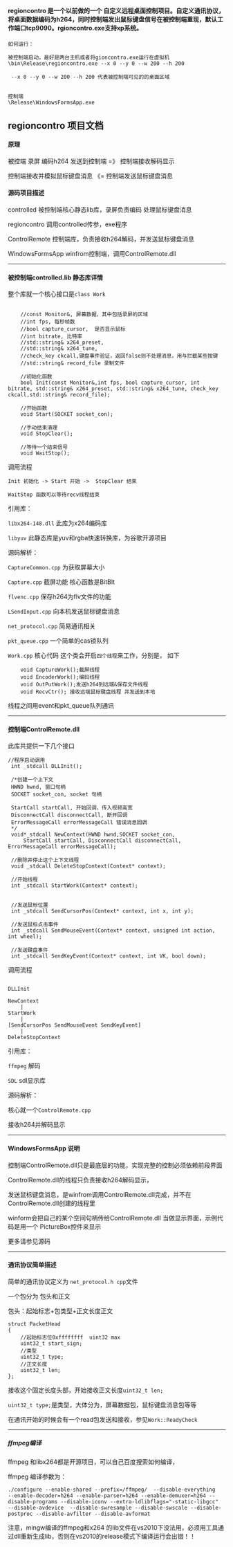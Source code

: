 #### regioncontro 是一个以前做的一个 自定义远程桌面控制项目。自定义通讯协议，将桌面数据编码为h264，同时控制端发出鼠标键盘信号在被控制端重现，默认工作端口tcp9090。rgioncontro.exe支持xp系统。

```
如何运行：

被控制端启动，最好是两台主机或者将gioncontro.exe运行在虚拟机
\bin\Release\regioncontro.exe --x 0 --y 0 --w 200 --h 200

 --x 0 --y 0 --w 200 --h 200 代表被控制端可见的的桌面区域


控制端
\Release\WindowsFormsApp.exe
```

## regioncontro 项目文档




####  原理

被控端 录屏 编码h264 发送到控制端 =》 控制端接收解码显示

控制端接收并模拟鼠标键盘消息  《= 控制端发送鼠标键盘消息  


####  源码项目描述

controlled 被控制端核心静态lib库，录屏负责编码 处理鼠标键盘消息

regioncontro 调用controlled传参，exe程序

ControlRemote 控制端库，负责接收h264解码，并发送鼠标键盘消息

WindowsFormsApp winfrom控制端，调用ControlRemote.dll

---

#### 被控制端controlled.lib 静态库详情


整个库就一个核心接口是`class Work` 

```

	//const Monitor&, 屏幕数据，其中包括录屏的区域
	//int fps, 每秒帧数
	//bool capture_cursor,  是否显示鼠标
	//int bitrate, 比特率
	//std::string& x264_preset, 
	//std::string& x264_tune, 
	//check_key ckcall,键盘事件验证，返回false则不处理消息，用与拦截某些按键
	//std::string& record_file 录制文件

	//初始化函数
	bool Init(const Monitor&,int fps, bool capture_cursor, int bitrate, std::string& x264_preset, std::string& x264_tune, check_key ckcall,std::string& record_file);
	
	//开始函数
	void Start(SOCKET socket_con);

	//手动结束清理
	void StopClear();

	//等待一个结束信号
	void WaitStop();
```

调用流程
```
Init 初始化 -> Start 开始 ->  StopClear 结束

WaitStop 函数可以等待recv线程结束

```

引用库：

`libx264-148.dll` 此库为x264编码库

`libyuv` 此静态库是yuv和rgba快速转换库，为谷歌开源项目


源码解析：

`CaptureCommon.cpp` 为获取屏幕大小

`Capture.cpp` 截屏功能 核心函数是BitBlt

`flvenc.cpp` 保存h264为flv文件的功能

`LSendInput.cpp` 向本机发送鼠标键盘消息

`net_protocol.cpp` 简易通讯相关

`pkt_queue.cpp` 一个简单的cas锁队列

`Work.cpp` 核心代码 这个类会开启`四个线程`来工作，分别是，
如下

```
	void CaptureWork();截屏线程
	void EncoderWork();编码线程
	void OutPutWork();发送h264到远端&保存文件线程
	void RecvCtr(); 接收远端鼠标键盘线程 并发送到本地

```

线程之间用event和pkt_queue队列通讯

---

#### 控制端ControlRemote.dll


此库共提供一下几个接口

```
//程序启动调用
 int _stdcall DLLInit();
 
 /*创建一个上下文
 HWND hwnd, 窗口句柄
 SOCKET socket_con, socket 句柄

 StartCall startCall, 开始回调，传入视频高宽
 DisconnectCall disconnectCall, 断开回调
 ErrorMessageCall errorMessageCall 错误消息回调
 */
 void*_stdcall NewContext(HWND hwnd,SOCKET socket_con, 
	 StartCall startCall, DisconnectCall disconnectCall, ErrorMessageCall errorMessageCall);

 //删除并停止这个上下文线程
 void _stdcall DeleteStopContext(Context* context);

 //开始线程
 int _stdcall StartWork(Context* context);


 //发送鼠标位置
 int _stdcall SendCursorPos(Context* context, int x, int y);

 //发送鼠标点击事件
 int _stdcall SendMouseEvent(Context* context, unsigned int action, int wheel);

 //发送键盘事件
 int _stdcall SendKeyEvent(Context* context, int VK, bool down);
```

调用流程

```

DLLInit   

NewContext
    |
StartWork 
    |
[SendCursorPos SendMouseEvent SendKeyEvent]  
    |
DeleteStopContext

```

引用库：

`ffmpeg` 解码

`SDL` sdl显示库


源码解析：

核心就一个`ControlRemote.cpp`

接收h264并解码显示

---

#### WindowsFormsApp 说明


控制端ControlRemote.dll只是最底层的功能，实现完整的控制必须依赖前段界面

ControlRemote.dll的线程只负责接收h264解码显示，

发送鼠标键盘消息，是winfrom调用ControlRemote.dll完成，并不在ControlRemote.dll创建的线程里

winform会把自己的某个空间句柄传给ControlRemote.dll 当做显示界面，示例代码是用一个 PictureBox控件来显示

更多请参见源码

---

#### 通讯协议简单描述

简单的通讯协议定义为 `net_protocol.h cpp`文件

一个包分为 包头和正文

包头：起始标志+包类型+正文长度正文

```
struct PacketHead
{
	//起始标志位0xffffffff  uint32 max
	uint32_t start_sign;
	//类型
	uint32_t type;
	//正文长度
	uint32_t len;
};
```

接收这个固定长度头部，开始接收正文长度`uint32_t len;`


`uint32_t type;`是类型，大体分为，屏幕数据包，鼠标键盘消息包等等

在通讯开始的时候会有一个read包发送和接收，参见`Work::ReadyCheck` 

---

##### ffmpeg编译

ffmpeg 和libx264都是开源项目，可以自己百度搜索如何编译，


ffmpeg 编译参数为：

```
./configure --enable-shared --prefix=/ffmpeg/  --disable-everything   --enable-decoder=h264 --enable-parser=h264 --enable-demuxer=h264 --disable-programs --disable-iconv --extra-ldlibflags="-static-libgcc"   --disable-avdevice  --disable-swresample --disable-swscale --disable-postproc --disable-avfilter --disable-avformat 
```

注意，mingw编译的ffmpeg和x264 的lib文件在vs2010下没法用，必须用工具通过dll重新生成lib，否则在vs2010的release模式下编译运行会出错！！



